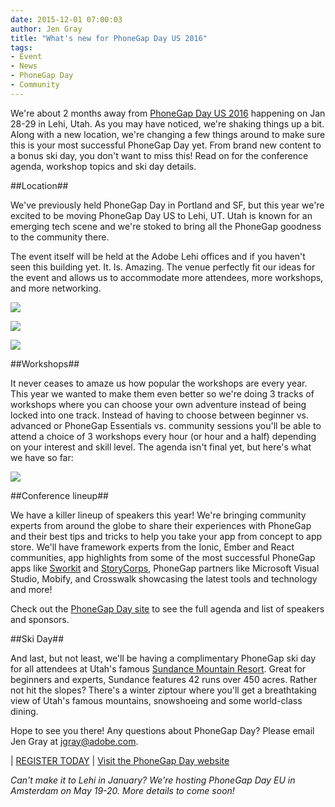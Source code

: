```yaml
---
date: 2015-12-01 07:00:03
author: Jen Gray
title: "What's new for PhoneGap Day US 2016"
tags:
- Event
- News
- PhoneGap Day
- Community
---
```


We're about 2 months away from [PhoneGap Day US 2016](http://pgday.phonegap.com/) happening on Jan 28-29 in Lehi, Utah. As you may have noticed, we're shaking things up a bit. Along with a new location, we're changing a few things around to make sure this is your most successful PhoneGap Day yet. From brand new content to a bonus ski day, you don't want to miss this! Read on for the conference agenda, workshop topics and ski day details.

##Location##

We've previously held PhoneGap Day in Portland and SF, but this year we're excited to be moving PhoneGap Day US to Lehi, UT. Utah is known for an emerging tech scene and we're stoked to bring all the PhoneGap goodness to the community there.

The event itself will be held at the Adobe Lehi offices and if you haven't seen this building yet. It. Is. Amazing. The venue perfectly fit our ideas for the event and allows us to accommodate more attendees, more workshops, and more networking.

![](/blog/uploads/2015-11/lehi.jpg)

![](/blog/uploads/2015-11/lehioffice.jpg)

![](/blog/uploads/2015-11/imgres.jpg)

##Workshops##

It never ceases to amaze us how popular the workshops are every year. This year we wanted to make them even better so we're doing 3 tracks of workshops where you can choose your own adventure instead of being locked into one track. Instead of having to choose between beginner vs. advanced or PhoneGap Essentials vs. community sessions you'll be able to attend a choice of 3 workshops every hour (or hour and a half)
depending on your interest and skill level. The agenda isn't final yet, but here's what we have so far:

![](/blog/uploads/2015-11/pgdayworkshops.png)

##Conference lineup##

We have a killer lineup of speakers this year! We're bringing community experts from around the globe to share their experiences with PhoneGap and their best tips and tricks to help you take your app from concept to app store. We'll have framework experts from the Ionic, Ember and React communities, app highlights from some of the most successful PhoneGap apps like [Sworkit](http://sworkit.com/) and [StoryCorps](https://storycorps.org/), PhoneGap partners like Microsoft Visual Studio, Mobify, and Crosswalk showcasing the latest tools and technology and more!

Check out the [PhoneGap Day site](http://pgday.phonegap.com/) to see the full agenda and list of speakers and sponsors.

##Ski Day##

And last, but not least, we'll be having a complimentary PhoneGap ski day for all attendees at Utah's famous [Sundance Mountain Resort](http://www.sundanceresort.com/). Great for beginners and experts, Sundance features 42 runs over 450 acres. Rather not hit the slopes? There's a winter ziptour where you'll get a breathtaking view of Utah's famous mountains, snowshoeing and some world-class dining. 

Hope to see you there! Any questions about PhoneGap Day? Please email Jen Gray at jgray@adobe.com.

| [REGISTER TODAY](http://www.eventbrite.com/e/phonegap-day-us-2016-tickets-18659846102) | [Visit the PhoneGap Day website](http://pgday.phonegap.com/)

*Can't make it to Lehi in January? We're hosting PhoneGap Day EU in Amsterdam on May 19-20. More details to come soon!*